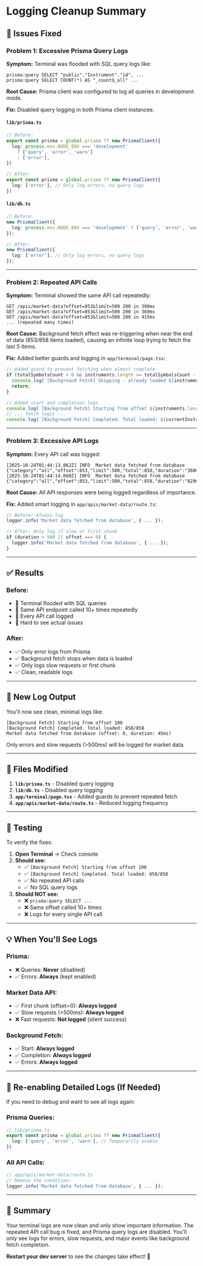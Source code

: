 # Logging Cleanup Summary

## 🐛 Issues Fixed

### Problem 1: Excessive Prisma Query Logs
**Symptom:** Terminal was flooded with SQL query logs like:
```
prisma:query SELECT "public"."Instrument"."id", ...
prisma:query SELECT COUNT(*) AS "_count$_all" ...
```

**Root Cause:** Prisma client was configured to log all queries in development mode.

**Fix:** Disabled query logging in both Prisma client instances:

#### `lib/prisma.ts`
```typescript
// Before:
export const prisma = global.prisma ?? new PrismaClient({
  log: process.env.NODE_ENV === 'development' 
    ? ['query', 'error', 'warn'] 
    : ['error'],
})

// After:
export const prisma = global.prisma ?? new PrismaClient({
  log: ['error'], // Only log errors, no query logs
})
```

#### `lib/db.ts`
```typescript
// Before:
new PrismaClient({
  log: process.env.NODE_ENV === 'development' ? ['query', 'error', 'warn'] : ['error'],
});

// After:
new PrismaClient({
  log: ['error'], // Only log errors, no query logs
});
```

---

### Problem 2: Repeated API Calls
**Symptom:** Terminal showed the same API call repeatedly:
```
GET /apis/market-data?offset=853&limit=500 200 in 390ms
GET /apis/market-data?offset=853&limit=500 200 in 360ms
GET /apis/market-data?offset=853&limit=500 200 in 415ms
... (repeated many times)
```

**Root Cause:** Background fetch effect was re-triggering when near the end of data (853/858 items loaded), causing an infinite loop trying to fetch the last 5 items.

**Fix:** Added better guards and logging in `app/terminal/page.tsx`:

```typescript
// Added guard to prevent fetching when almost complete
if (totalSymbolsCount > 0 && instruments.length >= totalSymbolsCount - 10) {
  console.log(`[Background Fetch] Skipping - already loaded ${instruments.length}/${totalSymbolsCount}`);
  return;
}

// Added start and completion logs
console.log(`[Background Fetch] Starting from offset ${instruments.length}`);
// ... fetch logic ...
console.log(`[Background Fetch] Completed. Total loaded: ${currentInstrumentsList.length}/${totalSymbolsCount}`);
```

---

### Problem 3: Excessive API Logs
**Symptom:** Every API call was logged:
```
[2025-10-24T01:44:13.062Z] INFO  Market data fetched from database {"category":"all","offset":853,"limit":500,"total":858,"duration":"360ms"}
[2025-10-24T01:44:14.080Z] INFO  Market data fetched from database {"category":"all","offset":853,"limit":500,"total":858,"duration":"829ms"}
```

**Root Cause:** All API responses were being logged regardless of importance.

**Fix:** Added smart logging in `app/apis/market-data/route.ts`:

```typescript
// Before: Always log
logger.info('Market data fetched from database', { ... });

// After: Only log if slow or first chunk
if (duration > 500 || offset === 0) {
  logger.info('Market data fetched from database', { ... });
}
```

---

## ✅ Results

### Before:
- 🔴 Terminal flooded with SQL queries
- 🔴 Same API endpoint called 10+ times repeatedly
- 🔴 Every API call logged
- 🔴 Hard to see actual issues

### After:
- ✅ Only error logs from Prisma
- ✅ Background fetch stops when data is loaded
- ✅ Only logs slow requests or first chunk
- ✅ Clean, readable logs

---

## 🎯 New Log Output

You'll now see clean, minimal logs like:

```
[Background Fetch] Starting from offset 100
[Background Fetch] Completed. Total loaded: 858/858
Market data fetched from database (offset: 0, duration: 45ms)
```

Only errors and slow requests (>500ms) will be logged for market data.

---

## 📝 Files Modified

1. **`lib/prisma.ts`** - Disabled query logging
2. **`lib/db.ts`** - Disabled query logging
3. **`app/terminal/page.tsx`** - Added guards to prevent repeated fetch
4. **`app/apis/market-data/route.ts`** - Reduced logging frequency

---

## 🧪 Testing

To verify the fixes:

1. **Open Terminal** → Check console
2. **Should see:**
   - ✅ `[Background Fetch] Starting from offset 100`
   - ✅ `[Background Fetch] Completed. Total loaded: 858/858`
   - ✅ No repeated API calls
   - ✅ No SQL query logs
3. **Should NOT see:**
   - ❌ `prisma:query SELECT ...`
   - ❌ Same offset called 10+ times
   - ❌ Logs for every single API call

---

## 💡 When You'll See Logs

### Prisma:
- ❌ Queries: **Never** (disabled)
- ✅ Errors: **Always** (kept enabled)

### Market Data API:
- ✅ First chunk (offset=0): **Always logged**
- ✅ Slow requests (>500ms): **Always logged**
- ❌ Fast requests: **Not logged** (silent success)

### Background Fetch:
- ✅ Start: **Always logged**
- ✅ Completion: **Always logged**
- ✅ Errors: **Always logged**

---

## 🔧 Re-enabling Detailed Logs (If Needed)

If you need to debug and want to see all logs again:

### Prisma Queries:
```typescript
// lib/prisma.ts
export const prisma = global.prisma ?? new PrismaClient({
  log: ['query', 'error', 'warn'], // Temporarily enable
})
```

### All API Calls:
```typescript
// app/apis/market-data/route.ts
// Remove the condition:
logger.info('Market data fetched from database', { ... });
```

---

## 🎉 Summary

Your terminal logs are now clean and only show important information. The repeated API call bug is fixed, and Prisma query logs are disabled. You'll only see logs for errors, slow requests, and major events like background fetch completion.

**Restart your dev server** to see the changes take effect! 🚀


